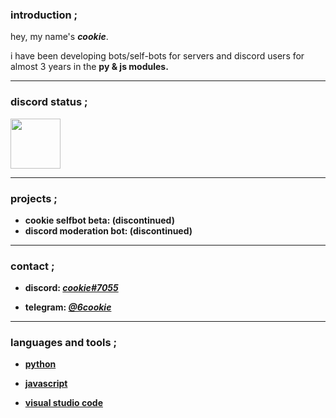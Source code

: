 ### introduction ;

hey, my name's <b><i>cookie</i></b>.

i have been developing bots/self-bots for servers and discord users for almost 3 years in the <b>py & js<b> modules.

---  
  
### discord status ;

<a href="https://discord.com/users/995354271979667596">
<img height="80px" src="https://discord.c99.nl/widget/theme-1/875421899017039903.png" />
</a>

---
  
### projects ;

- cookie selfbot beta: (discontinued)
- discord moderation bot: (discontinued)

---  
  
### contact ;

- <b>discord:</b> <a href="https://discord.com/users/995354271979667596"><i>cookie#7055</i></a>

- <b>telegram:</b> <a href="https://telegram.me/6cookie"><i>@6cookie</i></a>

---  
  
### languages and tools ;
  
- <a href="https://www.python.org/">python</a>

- <a href="https://www.javascript.com/">javascript</a>
    
- <a href="https://code.visualstudio.com/">visual studio code</a>
  
  
